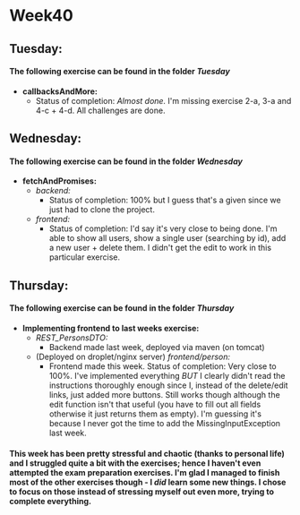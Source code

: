 # Week40

## Tuesday:
#### The following exercise can be found in the folder *Tuesday*
* **callbacksAndMore:**
    - Status of completion: *Almost done.* I'm missing exercise 2-a, 3-a and 4-c + 4-d. All challenges are done.
## Wednesday:
#### The following exercise can be found in the folder *Wednesday*
* **fetchAndPromises:**
    - *backend:*
      - Status of completion: 100% but I guess that's a given since we just had to clone the project.
    - *frontend:*
      - Status of completion: I'd say it's very close to being done. I'm able to show all users, show a single user (searching by id), add a new user + delete them. I didn't get the edit to work in this particular exercise.
## Thursday:
#### The following exercise can be found in the folder *Thursday*
* **Implementing frontend to last weeks exercise:**
    - *REST_PersonsDTO:*
      - Backend made last week, deployed via maven (on tomcat)
    - (Deployed on droplet/nginx server) *frontend/person:*
      - Frontend made this week. Status of completion: Very close to 100%. I've implemented everything *BUT* I clearly didn't read the instructions thoroughly enough since I, instead of the delete/edit links, just added more buttons. Still works though although the edit function isn't that useful (you have to fill out all fields otherwise it just returns them as empty). I'm guessing it's because I never got the time to add the MissingInputException last week.

#### This week has been pretty stressful and chaotic (thanks to personal life) and I struggled quite a bit with the exercises; hence I haven't even attempted the exam preparation exercises. I'm glad I managed to finish most of the other exercises though - I *did* learn some new things. I chose to focus on those instead of stressing myself out even more, trying to complete everything.
